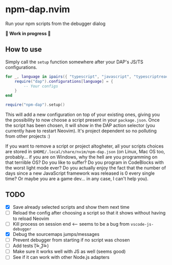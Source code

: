 # npm-dap.nvim
Run your npm scripts from the debugger dialog

**🚧 Work in progress 🚧**

## How to use 
Simply call the `setup` function somewhere after your DAP's JS/TS configurations.

```lua
for _, language in ipairs({ "typescript", "javascript", "typescriptreact", "javascriptreact" }) do
    require("dap").configurations[language] = {
        -- Your configs
    }
end

require("npm-dap").setup()
```
This will add a new configuration on top of your existing ones, giving you the possibility to now choose a script present in your `package.json`.
Once the script has been chosen, it will show in the DAP action selector (you currently have to restart Neovim).
It's project dependent so no polluting from other projects :)

If you want to remove a script or project altogheter, all your scripts choices are stored in `$HOME/.local/share/nvim/npm-dap.json` (on Linux, Mac OS too, probably... if you are on Windows, why the hell are you programming on that terriible OS? Do you like to suffer? Do you program in CodeBlocks with the worst light mode ever? Do you actually enjoy the fact that the number of days since a new JavaScript framework was released is 0 every single time? Or maybe you are a game dev... in any case, I can't help you).

## TODO
- [x] Save already selected scripts and show them next time
- [ ] Reload the config after choosing a script so that it shows without having to reload Neovim
- [ ] Kill process on session end <-- seems to be a bug from `vscode-js-debugger`
- [x] Debug the sourcemaps jumps/messages
- [ ] Prevent debugger from starting if no script was chosen
- [ ] Add tests (͠≖ ͜ʖ͠≖)
- [ ] Make sure it works well with JS as well (seems good)
- [ ] See if it can work with other Node.js adapters
